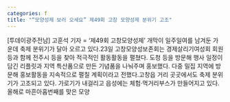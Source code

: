 ```yaml
---
categories: f
title: "“모양성제 보러 오세요” 제49회 고창 모양성제 분위기 고조"
---
```

[투데이광주전남] 고훈석 기자 = ‘제49회 고창모양성제’ 개막이 일주일여를 남겨둔 가운데 축제 분위기가 달아 오르고 있다.23일 고창모양성보존회는 경제살리기여성회 회원 등과 함께 전주시 등을 찾아 적극적인 활동활동을 펼쳤다. 도청 등을 방문해 행사 일정이 담긴 리플릿과 지역 특산품으로 만든 기념품을 나눠주며 홍보했다. 다중 밀집 지역에 방문해 홍보활동을 지속적으로 펼칠 계획이라고 전했다.고창읍 거리 곳곳에서도 축제 분위기가 고조되고 있다. 가로기가 내걸리고 읍성에는 체험·먹거리부스가 만들어지고 있다.올해로 마흔아홉번째를 맞은 모양